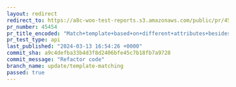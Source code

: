 ```yaml
---
layout: redirect
redirect_to: https://a8c-woo-test-reports.s3.amazonaws.com/public/pr/45454/api/index.html
pr_number: 45454
pr_title_encoded: "Match+template+based+on+different+attributes+besides+product+types"
pr_test_type: api
last_published: "2024-03-13 16:54:26 +0000"
commit_sha: a9c4defba33b4d3f8d2406bfe45c7b18fb7a9728
commit_message: "Refactor code"
branch_name: update/template-matching
passed: true
---
```

